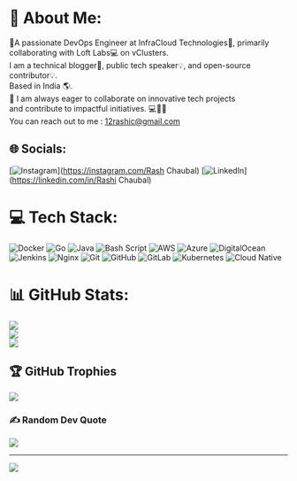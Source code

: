 # 💫 About Me:
👋A passionate DevOps Engineer at InfraCloud Technologies🚀, primarily collaborating with Loft Labs💻 on vClusters. <br>I am a technical blogger🔎, public tech speaker💡, and open-source contributor💡.<br>Based in India 🌎.<br>🌟 I am always eager to collaborate on innovative tech projects <br>and contribute to impactful initiatives. 💻🤝✨<br>You can reach out to me :  12rashic@gmail.com


## 🌐 Socials:
 [![Instagram](https://img.shields.io/badge/Instagram-%23E4405F.svg?logo=Instagram&logoColor=white)](https://instagram.com/Rash Chaubal) [![LinkedIn](https://img.shields.io/badge/LinkedIn-%230077B5.svg?logo=linkedin&logoColor=white)](https://linkedin.com/in/Rashi Chaubal) 

# 💻 Tech Stack:
![Docker](https://img.shields.io/badge/docker-%230db7ed.svg?style=for-the-badge&logo=docker&logoColor=white) ![Go](https://img.shields.io/badge/go-%2300ADD8.svg?style=for-the-badge&logo=go&logoColor=white) ![Java](https://img.shields.io/badge/java-%23ED8B00.svg?style=for-the-badge&logo=openjdk&logoColor=white) ![Bash Script](https://img.shields.io/badge/bash_script-%23121011.svg?style=for-the-badge&logo=gnu-bash&logoColor=white) ![AWS](https://img.shields.io/badge/AWS-%23FF9900.svg?style=for-the-badge&logo=amazon-aws&logoColor=white) ![Azure](https://img.shields.io/badge/azure-%230072C6.svg?style=for-the-badge&logo=microsoftazure&logoColor=white) ![DigitalOcean](https://img.shields.io/badge/DigitalOcean-%230167ff.svg?style=for-the-badge&logo=digitalOcean&logoColor=white) ![Jenkins](https://img.shields.io/badge/jenkins-%232C5263.svg?style=for-the-badge&logo=jenkins&logoColor=white) ![Nginx](https://img.shields.io/badge/nginx-%23009639.svg?style=for-the-badge&logo=nginx&logoColor=white) ![Git](https://img.shields.io/badge/git-%23F05033.svg?style=for-the-badge&logo=git&logoColor=white) ![GitHub](https://img.shields.io/badge/github-%23121011.svg?style=for-the-badge&logo=github&logoColor=white) ![GitLab](https://img.shields.io/badge/gitlab-%23181717.svg?style=for-the-badge&logo=gitlab&logoColor=white) ![Kubernetes](https://img.shields.io/badge/kubernetes-%23326ce5.svg?style=for-the-badge&logo=kubernetes&logoColor=white) ![Cloud Native](https://img.shields.io/badge/Cloud-native-%230db7ed.svg?style=for-the-badge&&logoColor=white)
# 📊 GitHub Stats:
![](https://github-readme-stats.vercel.app/api?username=12rashic&theme=dark&hide_border=false&include_all_commits=false&count_private=false)<br/>
![](https://github-readme-streak-stats.herokuapp.com/?user=12rashic&theme=dark&hide_border=false)<br/>
![](https://github-readme-stats.vercel.app/api/top-langs/?username=12rashic&theme=dark&hide_border=false&include_all_commits=false&count_private=false&layout=compact)

## 🏆 GitHub Trophies
![](https://github-profile-trophy.vercel.app/?username=12rashic&theme=transparent&no-frame=false&no-bg=true&margin-w=4)

### ✍️ Random Dev Quote
![](https://quotes-github-readme.vercel.app/api?type=horizontal&theme=radical)

---
[![](https://visitcount.itsvg.in/api?id=12rashic&icon=0&color=7)](https://visitcount.itsvg.in)

<!-- Proudly created with GPRM ( https://gprm.itsvg.in ) -->
